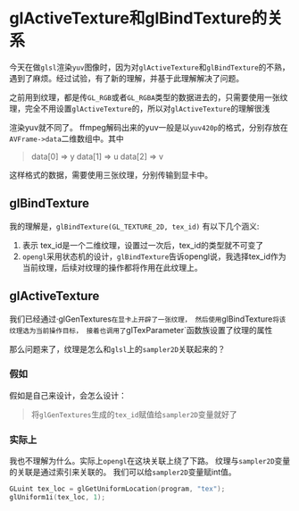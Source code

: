 # glActiveTexture和glBindTexture的关系

今天在做`glsl`渲染`yuv`图像时，因为对`glActiveTexture`和`glBindTexture`的不熟，遇到了麻烦。经过试验，有了新的理解，并基于此理解解决了问题。

之前用到纹理，都是传`GL_RGB`或者`GL_RGBA`类型的数据进去的，只需要使用一张纹理，完全不用设置`glActiveTexture`的，所以对`glActiveTexture`的理解很浅

渲染yuv就不同了。
 ffmpeg解码出来的yuv一般是以`yuv420p`的格式，分别存放在`AVFrame->data`二维数组中。其中

> data[0] => y
>  data[1] => u
>  data[2] => v

这样格式的数据，需要使用三张纹理，分别传输到显卡中。

## glBindTexture

我的理解是，`glBindTexture(GL_TEXTURE_2D, tex_id)` 有以下几个涵义:

1. 表示 tex_id是一个二维纹理，设置过一次后，tex_id的类型就不可变了
2. `opengl`采用状态机的设计，`glBindTexture`告诉opengl说，我选择tex_id作为当前纹理，后续对纹理的操作都将作用在此纹理上。

## glActiveTexture

我们已经通过·glGenTextures`在显卡上开辟了一张纹理， 然后使用`glBindTexture`将该纹理选为当前操作目标， 接着也调用了`glTexParameter`函数族设置了纹理的属性

那么问题来了，纹理是怎么和`glsl`上的`sampler2D`关联起来的？

### 假如

假如是自己来设计，会怎么设计：

> 将`glGenTextures`生成的`tex_id`赋值给`sampler2D`变量就好了

### 实际上

我也不理解为什么。实际上`opengl`在这块关联上绕了下路。
 纹理与`sampler2D`变量的关联是通过索引来关联的。
 我们可以给`sampler2D`变量赋int值。

```c
GLuint tex_loc = glGetUniformLocation(program, "tex");
glUniform1i(tex_loc, 1);
```

